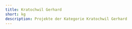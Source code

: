 ```yaml
---
title: Kratochwil Gerhard
short: kg
description: Projekte der Kategorie Kratochwil Gerhard
---
```

